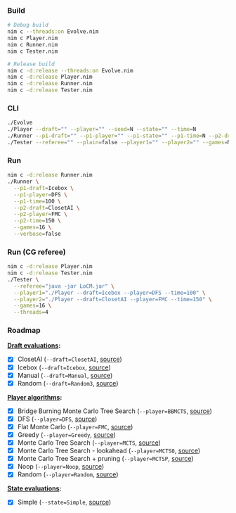 ### Build

```sh
# Debug build
nim c --threads:on Evolve.nim
nim c Player.nim
nim c Runner.nim
nim c Tester.nim

# Release build
nim c -d:release --threads:on Evolve.nim
nim c -d:release Player.nim
nim c -d:release Runner.nim
nim c -d:release Tester.nim
```

### CLI

```sh
./Evolve
./Player --draft="" --player="" --seed=N --state="" --time=N
./Runner --p1-draft="" --p1-player="" --p1-state="" --p1-time=N --p2-draft="" --p2-player="" --p2-state="" --p2-time=N --games=N --verbose=false
./Tester --referee="" --plain=false --player1="" --player2="" --games=N --threads=N --replays=false
```

### Run

```sh
nim c -d:release Runner.nim
./Runner \
  --p1-draft=Icebox \
  --p1-player=DFS \
  --p1-time=100 \
  --p2-draft=ClosetAI \
  --p2-player=FMC \
  --p2-time=150 \
  --games=16 \
  --verbose=false
```

### Run (CG referee)

```sh
nim c -d:release Player.nim
nim c -d:release Tester.nim
./Tester \
  --referee="java -jar LoCM.jar" \
  --player1="./Player --draft=Icebox --player=DFS --time=100" \
  --player2="./Player --draft=ClosetAI --player=FMC --time=150" \
  --games=16 \
  --threads=4
```

### Roadmap

**[Draft evaluations](Research/DraftEvaluations):**

* [x] ClosetAI (`--draft=ClosetAI`, [source](Research/DraftEvaluations/ClosetAI.nim))
* [x] Icebox (`--draft=Icebox`, [source](Research/DraftEvaluations/Icebox.nim))
* [x] Manual (`--draft=Manual`, [source](Research/DraftEvaluations/Manual.nim))
* [x] Random (`--draft=Random3`, [source](Research/DraftEvaluations/Random3.nim))

**[Player algorithms](Research/PlayerAlgorithms):**

* [x] Bridge Burning Monte Carlo Tree Search (`--player=BBMCTS`, [source](Research/PlayerAlgorithms/BBMCTS.nim))
* [x] DFS (`--player=DFS`, [source](Research/PlayerAlgorithms/DFS.nim))
* [x] Flat Monte Carlo (`--player=FMC`, [source](Research/PlayerAlgorithms/FMC.nim))
* [x] Greedy (`--player=Greedy`, [source](Research/PlayerAlgorithms/Greedy.nim))
* [x] Monte Carlo Tree Search (`--player=MCTS`, [source](Research/PlayerAlgorithms/MCTS.nim))
* [x] Monte Carlo Tree Search - lookahead (`--player=MCTS0`, [source](Research/PlayerAlgorithms/MCTS0.nim))
* [x] Monte Carlo Tree Search + pruning (`--player=MCTSP`, [source](Research/PlayerAlgorithms/MCTSP.nim))
* [x] Noop (`--player=Noop`, [source](Research/PlayerAlgorithms/Noop.nim))
* [x] Random (`--player=Random`, [source](Research/PlayerAlgorithms/Random.nim))

**[State evaluations](Research/StateEvaluations):**

* [x] Simple (`--state=Simple`, [source](Research/StateEvaluations/Simple.nim))
